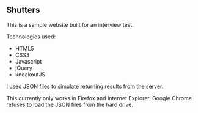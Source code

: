 Shutters
--------

This is a sample website built for an interview test.

Technologies used:
* HTML5
* CSS3
* Javascript
* jQuery
* knockoutJS

I used JSON files to simulate returning results from the server.

This currently only works in Firefox and Internet Explorer. 
Google Chrome refuses to load the JSON files from the hard drive.